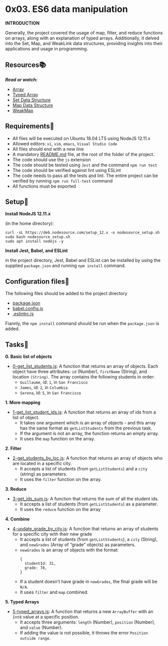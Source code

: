 # 0x03. ES6 data manipulation

**INTRODUCTION**

Generally, the project covered the usage of map, filter, and reduce functions on arrays, along with an explanation of typed arrays. Additionally, it delved into the Set, Map, and WeakLink data structures, providing insights into their applications and usage in programming.

## Resources:books:
***Read or watch:***
- [Array](https://developer.mozilla.org/en-US/docs/Web/JavaScript/Reference/Global_Objects/Array)
- [Typed Array](https://developer.mozilla.org/en-US/docs/Web/JavaScript/Guide/Typed_arrays)
- [Set Data Structure](https://developer.mozilla.org/en-US/docs/Web/JavaScript/Reference/Global_Objects/Set)
- [Map Data Structure](https://developer.mozilla.org/en-US/docs/Web/JavaScript/Reference/Global_Objects/Map)
- [WeakMap](https://developer.mozilla.org/en-US/docs/Web/JavaScript/Reference/Global_Objects/WeakMap)

## Requirements:round_pushpin:
- All files will be executed on Ubuntu 18.04 LTS using NodeJS 12.11.x
- Allowed editors: `vi`, `vim`, `emacs`, `Visual Studio Code`
- All files should end with a new line
- A mandatory [README.md](./README.md) file, at the root of the folder of the project.
- The code should use the `js` extension
- The code should be tested using `Jest` and the command `npm run test`
- The code should be verified against lint using ESLint
- The code needs to pass all the tests and lint. The entire project can be verified by  running `npm run full-test` command
- All functions must be exported

## Setup:wrench:
**Install NodeJS 12.11.x**

(in the home directory):

```
curl -sL https://deb.nodesource.com/setup_12.x -o nodesource_setup.sh
sudo bash nodesource_setup.sh
sudo apt install nodejs -y
```
**Install Jest, Babel, and ESLint**

in the project directory, Jest, Babel and ESList can be installed by using the supplied `package.json` and running `npm install` command.

## Configuration files:toolbox:

The following files should be added to the project directory

- [package.json](./package.json)
- [babel.config.js](./babel.config.js)
- [.eslintrc.js](./.eslintrc.js)

Fiannly, the `npm install` command should be run when the `package.json` is added.

## Tasks:page_with_curl:
**0. Basic list of objects**
- [0-get_list_students.js](./0-get_list_students.js): A function that returns an array of objects.
Each object have three attributes: `id` (Number), `firstName` (String), and location `(String)`.
The array contains the following students in order:
  - `Guillaume`, id: `1`, in `San Francisco`
  - `James`, id: `2`, in `Columbia`
  - `Serena`, id: `5`, in `San Francisco`

**1. More mapping**
- [1-get_list_student_ids.js](./1-get_list_student_ids.js): A function that returns an array of ids from a list of object.
  - It takes one argument which is an array of objects - and this array has the same format as `getListStudents` from the previous task.
  - If the argument is not an array, the function returns an empty array.
  - It uses the `map` function on the array.

**2. Filter**
- [2-get_students_by_loc.js](./2-get_students_by_loc.js): A function that returns an array of objects who are located in a specific city.
  - It accepts a list of students (from `getListStudents`) and a `city` (string) as parameters.
  - It uses the `filter` function on the array.

**3. Reduce**
- [3-get_ids_sum.js](./3-get_ids_sum.js): A function that returns the sum of all the student ids.
  - It accepts a list of students (from `getListStudents`) as a parameter.
  - It uses the `reduce` function on the array

**4. Combine**
- [4-update_grade_by_city.js](./4-update_grade_by_city.js): A function that returns an array of students for a specific city with their new grade
  - It accepts a list of students (from `getListStudents`), a `city` (String), and `newGrades` (Array of “grade” objects) as parameters.
  - `newGrades` is an array of objects with the format:
    ```
    {
      studentId: 31,
      grade: 78,
    }
    ```
  - If a student doesn’t have grade in `newGrades`, the final grade will be `N/A`.
  - It uses `filter` and `map` combined.

**5. Typed Arrays**
- [5-typed_arrays.js](./5-typed_arrays.js): A function that returns a new `ArrayBuffer` with an `Int8` value at a specific position.
  - It accepts three arguments: `length` (Number), `position` (Number), and `value` (Number).
  - If adding the value is not possible, it throws the error `Position outside range`.
